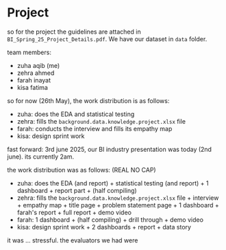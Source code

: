 # Project
so for the project the guidelines are attached in `BI_Spring_25_Project_Details.pdf`. We have our dataset in `data` folder. 

team members:
- zuha aqib (me)
- zehra ahmed
- farah inayat
- kisa fatima

so for now (26th May), the work distribution is as follows:
- zuha: does the EDA and statistical testing
- zehra: fills the `background.data.knowledge.project.xlsx` file
- farah: conducts the interview and fills its empathy map
- kisa: design sprint work

fast forward: 3rd june 2025, our BI industry presentation was today (2nd june). its currently 2am.   

the work distribution was as follows: (REAL NO CAP)
- zuha: does the EDA (and report) + statistical testing (and report) + 1 dashboard + report part + (half compiling)
- zehra: fills the `background.data.knowledge.project.xlsx` file + interview + empathy map + title page + problem statement page + 1 dashboard + farah's report + full report + demo video
- farah: 1 dashboard + (half compiling) + drill through + demo video
- kisa: design sprint work + 2 dashboards + report + data story

it was ... stressful. the evaluators we had were
